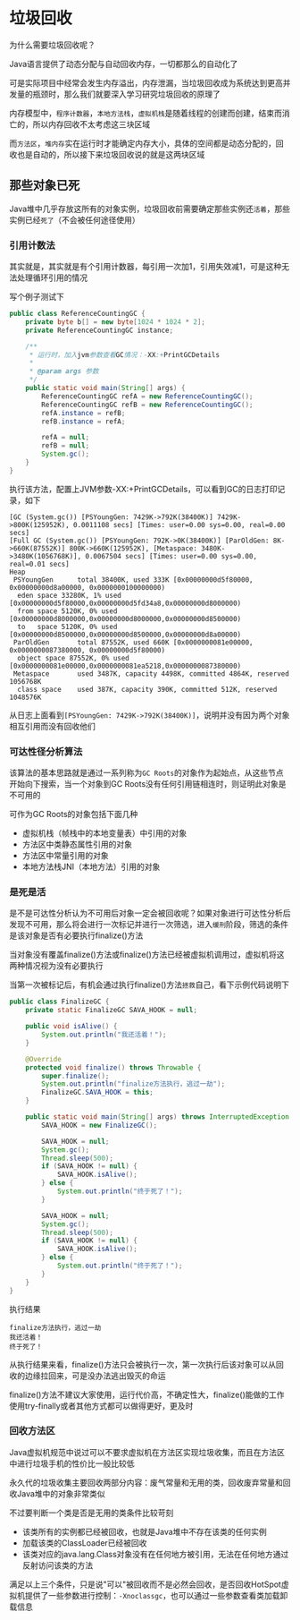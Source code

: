 # 垃圾回收
为什么需要垃圾回收呢？

Java语言提供了动态分配与自动回收内存，一切都那么的自动化了

可是实际项目中经常会发生内存溢出，内存泄漏，当垃圾回收成为系统达到更高并发量的瓶颈时，那么我们就要深入学习研究垃圾回收的原理了

内存模型中，`程序计数器`，`本地方法栈`，`虚拟机栈`是随着线程的创建而创建，结束而消亡的，所以内存回收不太考虑这三块区域

而`方法区`，`堆内存`实在运行时才能确定内存大小，具体的空间都是动态分配的，回收也是自动的，所以接下来垃圾回收说的就是这两块区域
## 那些对象已死
Java堆中几乎存放这所有的对象实例，垃圾回收前需要确定那些实例还`活着`，那些实例已经`死了`（不会被任何途径使用）
### 引用计数法
其实就是，其实就是有个引用计数器，每引用一次加1，引用失效减1，可是这种无法处理循环引用的情况

写个例子测试下
```java
public class ReferenceCountingGC {
    private byte b[] = new byte[1024 * 1024 * 2];
    private ReferenceCountingGC instance;

    /**
     * 运行时，加入jvm参数查看GC情况：-XX:+PrintGCDetails
     *
     * @param args 参数
     */
    public static void main(String[] args) {
        ReferenceCountingGC refA = new ReferenceCountingGC();
        ReferenceCountingGC refB = new ReferenceCountingGC();
        refA.instance = refB;
        refB.instance = refA;

        refA = null;
        refB = null;
        System.gc();
    }
}
```
执行该方法，配置上JVM参数-XX:+PrintGCDetails，可以看到GC的日志打印记录，如下
```
[GC (System.gc()) [PSYoungGen: 7429K->792K(38400K)] 7429K->800K(125952K), 0.0011108 secs] [Times: user=0.00 sys=0.00, real=0.00 secs] 
[Full GC (System.gc()) [PSYoungGen: 792K->0K(38400K)] [ParOldGen: 8K->660K(87552K)] 800K->660K(125952K), [Metaspace: 3480K->3480K(1056768K)], 0.0067504 secs] [Times: user=0.00 sys=0.00, real=0.01 secs] 
Heap
 PSYoungGen      total 38400K, used 333K [0x00000000d5f80000, 0x00000000d8a00000, 0x0000000100000000)
  eden space 33280K, 1% used [0x00000000d5f80000,0x00000000d5fd34a8,0x00000000d8000000)
  from space 5120K, 0% used [0x00000000d8000000,0x00000000d8000000,0x00000000d8500000)
  to   space 5120K, 0% used [0x00000000d8500000,0x00000000d8500000,0x00000000d8a00000)
 ParOldGen       total 87552K, used 660K [0x0000000081e00000, 0x0000000087380000, 0x00000000d5f80000)
  object space 87552K, 0% used [0x0000000081e00000,0x0000000081ea5218,0x0000000087380000)
 Metaspace       used 3487K, capacity 4498K, committed 4864K, reserved 1056768K
  class space    used 387K, capacity 390K, committed 512K, reserved 1048576K
```
从日志上面看到`[PSYoungGen: 7429K->792K(38400K)]`，说明并没有因为两个对象相互引用而没有回收他们
### 可达性径分析算法
该算法的基本思路就是通过一系列称为`GC Roots`的对象作为起始点，从这些节点开始向下搜索，当一个对象到GC Roots没有任何引用链相连时，则证明此对象是不可用的

可作为GC Roots的对象包括下面几种
* 虚拟机栈（帧栈中的本地变量表）中引用的对象
* 方法区中类静态属性引用的对象
* 方法区中常量引用的对象
* 本地方法栈JNI（本地方法）引用的对象
### 是死是活
是不是可达性分析认为不可用后对象一定会被回收呢？如果对象进行可达性分析后发现不可用，那么将会进行一次标记并进行一次筛选，进入`缓刑`阶段，筛选的条件是该对象是否有必要执行finalize()方法

当对象没有覆盖finalize()方法或finalize()方法已经被虚拟机调用过，虚拟机将这两种情况视为没有必要执行

当第一次被标记后，有机会通过执行finalize()方法`拯救`自己，看下示例代码说明下
```java
public class FinalizeGC {
    private static FinalizeGC SAVA_HOOK = null;

    public void isAlive() {
        System.out.println("我还活着！");
    }

    @Override
    protected void finalize() throws Throwable {
        super.finalize();
        System.out.println("finalize方法执行，逃过一劫");
        FinalizeGC.SAVA_HOOK = this;
    }

    public static void main(String[] args) throws InterruptedException {
        SAVA_HOOK = new FinalizeGC();

        SAVA_HOOK = null;
        System.gc();
        Thread.sleep(500);
        if (SAVA_HOOK != null) {
            SAVA_HOOK.isAlive();
        } else {
            System.out.println("终于死了！");
        }

        SAVA_HOOK = null;
        System.gc();
        Thread.sleep(500);
        if (SAVA_HOOK != null) {
            SAVA_HOOK.isAlive();
        } else {
            System.out.println("终于死了！");
        }
    }
}
```
执行结果
```
finalize方法执行，逃过一劫
我还活着！
终于死了！
```
从执行结果来看，finalize()方法只会被执行一次，第一次执行后该对象可以从回收的边缘拉回来，可是没办法逃出毁灭的命运

finalize()方法不建议大家使用，运行代价高，不确定性大，finalize()能做的工作使用try-finally或者其他方式都可以做得更好，更及时
### 回收方法区
Java虚拟机规范中说过可以不要求虚拟机在方法区实现垃圾收集，而且在方法区中进行垃圾手机的性价比一般比较低

永久代的垃圾收集主要回收两部分内容：废气常量和无用的类，回收废弃常量和回收Java堆中的对象非常类似

不过要判断一个类是否是无用的类条件比较苛刻
* 该类所有的实例都已经被回收，也就是Java堆中不存在该类的任何实例
* 加载该类的ClassLoader已经被回收
* 该类对应的java.lang.Class对象没有在任何地方被引用，无法在任何地方通过反射访问该类的方法

满足以上三个条件，只是说"可以"被回收而不是必然会回收，是否回收HotSpot虚拟机提供了一些参数进行控制：`-Xnoclassgc`，也可以通过一些参数查看类加载卸载信息